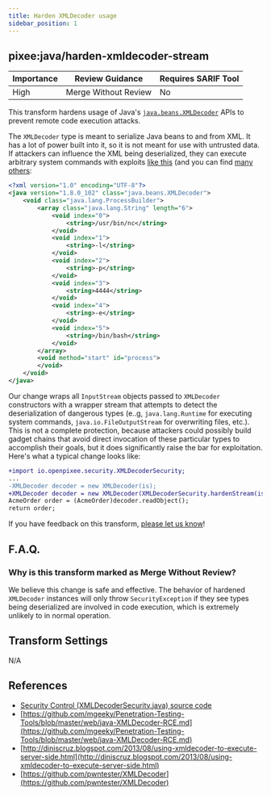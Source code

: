```yaml
---
title: Harden XMLDecoder usage
sidebar_position: 1
---
```



## pixee:java/harden-xmldecoder-stream
| Importance | Review Guidance      | Requires SARIF Tool |
|------------|----------------------|---------------------|
 | High       | Merge Without Review | No                  |

This transform hardens usage of Java's [`java.beans.XMLDecoder`](https://docs.oracle.com/en/java/javase/17/docs/api/java.desktop/java/beans/XMLDecoder.html) APIs to prevent remote code execution attacks.

The `XMLDecoder` type is meant to serialize Java beans to and from XML. It has a lot of power built into it, so it is not meant for use with untrusted data. If attackers can influence the XML being deserialized, they can execute arbitrary system commands with exploits [like this](https://github.com/mgeeky/Penetration-Testing-Tools/blob/master/web/java-XMLDecoder-RCE.md) (and you can find [many others](https://github.com/pwntester/XMLDecoder):

```xml
<?xml version="1.0" encoding="UTF-8"?>
<java version="1.8.0_102" class="java.beans.XMLDecoder">
    <void class="java.lang.ProcessBuilder">
        <array class="java.lang.String" length="6">
            <void index="0">
                <string>/usr/bin/nc</string>
            </void>
            <void index="1">
                <string>-l</string>
            </void>
            <void index="2">
                <string>-p</string>
            </void>
            <void index="3">
                <string>4444</string>
            </void>
            <void index="4">
                <string>-e</string>
            </void>
            <void index="5">
                <string>/bin/bash</string>
            </void>
        </array>
        <void method="start" id="process">
        </void>
    </void>
</java>
```

Our change wraps all `InputStream` objects passed to `XMLDecoder` constructors with a wrapper stream that attempts to detect the deserialization of dangerous types (e..g, `java.lang.Runtime` for executing system commands, `java.io.FileOutputStream` for overwriting files, etc.). This is not a complete protection, because attackers could possibly build gadget chains that avoid direct invocation of these particular types to accomplish their goals, but it does significantly raise the bar for exploitation. Here's what a typical change looks like:

```diff
+import io.openpixee.security.XMLDecoderSecurity;
...
-XMLDecoder decoder = new XMLDecoder(is);
+XMLDecoder decoder = new XMLDecoder(XMLDecoderSecurity.hardenStream(is), null, null);
AcmeOrder order = (AcmeOrder)decoder.readObject();
return order;
```

If you have feedback on this transform, [please let us know](mailto:feedback@pixee.ai)!

## F.A.Q. 

### Why is this transform marked as Merge Without Review?

We believe this change is safe and effective. The behavior of hardened `XMLDecoder` instances will only throw `SecurityException` if they see types being deserialized are involved in code execution, which is extremely unlikely to in normal operation.

## Transform Settings

N/A

## References
* [Security Control (XMLDecoderSecurity.java) source code](https://github.com/openpixee/java-security-toolkit/blob/main/src/main/java/io/openpixee/security/XMLDecoderSecurity.java)
* [https://github.com/mgeeky/Penetration-Testing-Tools/blob/master/web/java-XMLDecoder-RCE.md](https://github.com/mgeeky/Penetration-Testing-Tools/blob/master/web/java-XMLDecoder-RCE.md)
* [http://diniscruz.blogspot.com/2013/08/using-xmldecoder-to-execute-server-side.html](http://diniscruz.blogspot.com/2013/08/using-xmldecoder-to-execute-server-side.html)
* [https://github.com/pwntester/XMLDecoder](https://github.com/pwntester/XMLDecoder)
